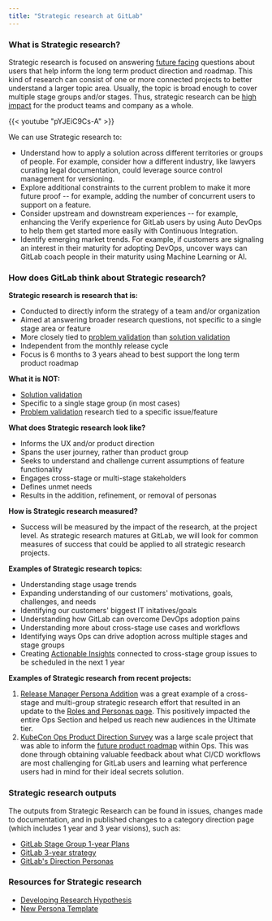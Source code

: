 ```yaml
---
title: "Strategic research at GitLab"
---
```


### What is Strategic research?

Strategic research is focused on answering [future facing](/handbook/product/ux/product-design/ux-roadmaps/#timeframe) questions about users that help inform the long term product direction and roadmap. This kind of research can consist of one or more connected projects to better understand a larger topic area. Usually, the topic is broad enough to cover multiple stage groups and/or stages. Thus, strategic research can be [high impact](https://uxdesign.cc/how-to-be-a-more-strategic-55915d8e9ef7) for the product teams and company as a whole.

{{< youtube "pYJEiC9Cs-A" >}}

We can use Strategic research to:

- Understand how to apply a solution across different territories or groups of people. For example, consider how a different industry, like lawyers curating legal documentation, could leverage source control management for versioning.
- Explore additional constraints to the current problem to make it more future proof -- for example, adding the number of concurrent users to support on a feature.
- Consider upstream and downstream experiences -- for example, enhancing the Verify experience for GitLab users by using Auto DevOps to help them get started more easily with Continuous Integration.
- Identify emerging market trends. For example, if customers are signaling an interest in their maturity for adopting DevOps, uncover ways can GitLab coach people in their maturity using Machine Learning or AI.

### How does GitLab think about Strategic research?

**Strategic research is research that is:**

- Conducted to directly inform the strategy of a team and/or organization
- Aimed at answering broader research questions, not specific to a single stage area or feature
- More closely tied to [problem validation](/handbook/product/ux/ux-research/problem-validation-and-methods/) than [solution validation](/handbook/product/ux/ux-research/solution-validation-and-methods/)
- Independent from the monthly release cycle
- Focus is 6 months to 3 years ahead to best support the long term product roadmap

**What it is NOT:**

- [Solution validation](/handbook/product/ux/ux-research/solution-validation-and-methods/)
- Specific to a single stage group (in most cases)
- [Problem validation](/handbook/product/ux/ux-research/problem-validation-and-methods/) research tied to a specific issue/feature

**What does Strategic research look like?**

- Informs the UX and/or product direction
- Spans the user journey, rather than product group
- Seeks to understand and challenge current assumptions of feature functionality
- Engages cross-stage or multi-stage stakeholders
- Defines unmet needs
- Results in the addition, refinement, or removal of personas

**How is Strategic research measured?**

- Success will be measured by the impact of the research, at the project level.  As strategic research matures at GitLab, we will look for common measures of success that could be applied to all strategic research projects.

**Examples of Strategic research topics:**

- Understanding stage usage trends
- Expanding understanding of our customers' motivations, goals, challenges, and needs
- Identifying our customers' biggest IT initatives/goals
- Understanding how GitLab can overcome DevOps adoption pains
- Understanding more about cross-stage use cases and workflows
- Identifying ways Ops can drive adoption across multiple stages and stage groups
- Creating [Actionable Insights](/handbook/product/ux/ux-research/research-insights/) connected to cross-stage group issues to be scheduled in the next 1 year

**Examples of Strategic research from recent projects:**

1. [Release Manager Persona Addition](https://gitlab.com/gitlab-org/ux-research/-/issues/316) was a great example of a cross-stage and multi-group strategic research effort that resulted in an update to the [Roles and Personas page](/handbook/product/personas/). This positively impacted the entire Ops Section and helped us reach new audiences in the Ultimate tier.
1. [KubeCon Ops Product Direction Survey](https://gitlab.com/gitlab-org/ux-research/-/issues/1740) was a large scale project that was able to inform the [future product roadmap](https://about.gitlab.com/blog/2022/05/31/the-kubecon-summary-from-a-product-perspective/) within Ops. This was done through obtaining valuable feedback about what CI/CD workflows are most challenging for GitLab users and learning what perference users had in mind for their ideal secrets solution.

### Strategic research outputs

The outputs from Strategic Research can be found in issues, changes made to documentation, and in published changes to a category direction page (which includes 1 year and 3 year visions), such as:

- [GitLab Stage Group 1-year Plans](https://about.gitlab.com/direction/ops/#one-year-plans)
- [GitLab 3-year strategy](https://about.gitlab.com/direction/#3-year-strategy)
- [GitLab's Direction Personas](https://about.gitlab.com/direction/#personas)

### Resources for Strategic research

- [Developing Research Hypothesis](https://dovetailapp.com/projects/1c8ab3b2-5804-4f33-b2d7-80a7420f36cb)
- [New Persona Template](https://dovetailapp.com/projects/922698a3-e770-45bb-8fe1-6aee240f1df9)
